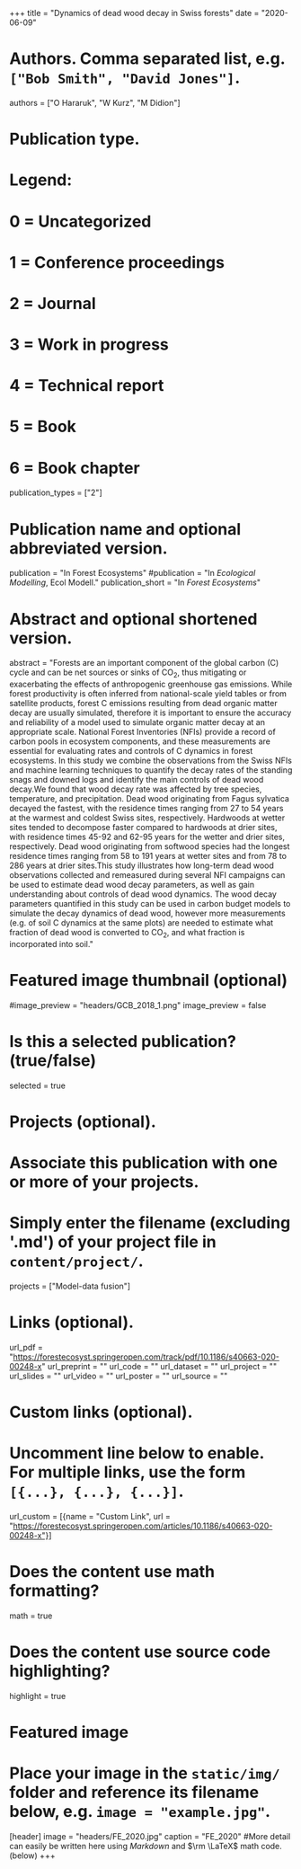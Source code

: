 +++
title = "Dynamics of dead wood decay in Swiss forests"
date = "2020-06-09"

# Authors. Comma separated list, e.g. `["Bob Smith", "David Jones"]`.
authors = ["O Hararuk", "W Kurz", "M Didion"]

# Publication type.
# Legend:
# 0 = Uncategorized
# 1 = Conference proceedings
# 2 = Journal
# 3 = Work in progress
# 4 = Technical report
# 5 = Book
# 6 = Book chapter
publication_types = ["2"]

# Publication name and optional abbreviated version.
publication = "In Forest Ecosystems"
#publication = "In *Ecological Modelling*, Ecol Modell."
publication_short = "In *Forest Ecosystems*"

# Abstract and optional shortened version.
abstract = "Forests are an important component of the global carbon (C) cycle and can be net sources or sinks of CO<sub>2</sub>, thus mitigating or exacerbating the effects of anthropogenic greenhouse gas emissions. While forest productivity is often inferred from national-scale yield tables or from satellite products, forest C emissions resulting from dead organic matter decay are usually simulated, therefore it is important to ensure the accuracy and reliability of a model used to simulate organic matter decay at an appropriate scale. National Forest Inventories (NFIs) provide a record of carbon pools in ecosystem components, and these measurements are essential for evaluating rates and controls of C dynamics in forest ecosystems. In this study we combine the observations from the Swiss NFIs and machine learning techniques to quantify the decay rates of the standing snags and downed logs and identify the main controls of dead wood decay.We found that wood decay rate was affected by tree species, temperature, and precipitation. Dead wood originating from Fagus sylvatica decayed the fastest, with the residence times ranging from 27 to 54 years at the warmest and coldest Swiss sites, respectively. Hardwoods at wetter sites tended to decompose faster compared to hardwoods at drier sites, with residence times 45-92 and 62-95 years for the wetter and drier sites, respectively. Dead wood originating from softwood species had the longest residence times ranging from 58 to 191 years at wetter sites and from 78 to 286 years at drier sites.This study illustrates how long-term dead wood observations collected and remeasured during several NFI campaigns can be used to estimate dead wood decay parameters, as well as gain understanding about controls of dead wood dynamics. The wood decay parameters quantified in this study can be used in carbon budget models to simulate the decay dynamics of dead wood, however more measurements (e.g. of soil C dynamics at the same plots) are needed to estimate what fraction of dead wood is converted to CO<sub>2</sub>, and what fraction is incorporated into soil."


# Featured image thumbnail (optional)
#image_preview = "headers/GCB_2018_1.png"
image_preview = false

# Is this a selected publication? (true/false)
selected = true

# Projects (optional).
#   Associate this publication with one or more of your projects.
#   Simply enter the filename (excluding '.md') of your project file in `content/project/`.
projects = ["Model-data fusion"]

# Links (optional).
url_pdf = "https://forestecosyst.springeropen.com/track/pdf/10.1186/s40663-020-00248-x"
url_preprint = ""
url_code = ""
url_dataset = ""
url_project = ""
url_slides = ""
url_video = ""
url_poster = ""
url_source = ""

# Custom links (optional).
#   Uncomment line below to enable. For multiple links, use the form `[{...}, {...}, {...}]`.
url_custom = [{name = "Custom Link", url = "https://forestecosyst.springeropen.com/articles/10.1186/s40663-020-00248-x"}]

# Does the content use math formatting?
math = true

# Does the content use source code highlighting?
highlight = true

# Featured image
# Place your image in the `static/img/` folder and reference its filename below, e.g. `image = "example.jpg"`.
[header]
image = "headers/FE_2020.jpg"
caption = "FE_2020"
#More detail can easily be written here using *Markdown* and $\rm \LaTeX$ math code.(below)
+++


